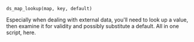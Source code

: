 ```
ds_map_lookup(map, key, default)
```

Especially when dealing with external data, you'll need to look up a value, then examine it for validity and possibly substitute a default. All in one script, here.